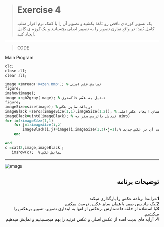 
> # Exercise 4
>یک تصویر کوزه ی ناقص رو کاغذ بکشید و تصویر آن را با کمک نرم افزار متلب کامل کنید؛ در واقع تقارن تصویر را به تصویر اصلی بچسبانید و یک کوزه ی کامل ایجاد کنید.
***
>CODE

Main Program
```ruby
clc;
close all;
clear all;

image =imread('kozeh.bmp'); % نمایش عکس اصلی
figure;
imshow(image);
image =rgb2gray(image); % تبدیل به عکس خاکستری
figure;
imageSize=size(image); % دریافت سایز عکس
imageBlack =zeros(imageSize(1,1),imageSize(1,2)); % ساخت یک ماتریس صفر با همان ابعاد عکس اصلی
imageBlack=uint8(imageBlack); % تبدیل ماتریس صفر به uint8
for i=1:imageSize(1,1)
    for j=1:imageSize(1,2)
        imageBlack(i,j)=image(i,imageSize(1,2)-j+1);% برعکس خواندن آرایه های غکس ثدیم و ریخت آن در عکس جدید
    end
    
end
c =cat(2,image,imageBlack);
   imshow(c);  % نمایش عکس  
```
****
![image](https://user-images.githubusercontent.com/48456571/113286183-16b2d080-9301-11eb-9e2c-c20d460345fd.png)



<div dir="rtl">
<h2>توضیحات برنامه</h2> <br />
 <b>1</b>.درابتدا برنامه عکس را بارگذاری میکند<br />
<b>2</b>.یک ماتریس صفر با همان سایز عکس درست میکنیم <br />
<b>3</b>با استفاده از حلقه ها شمارش برعکس از انتها به ابتداری تصویر. تصویر برعکس را میکشیم.<br />
<b>4</b>. آرایه های بدیت آمده از عکس اصلی و عکس قرنیه را بهم میچسبانیم و نمایش میدهیم
</div>
